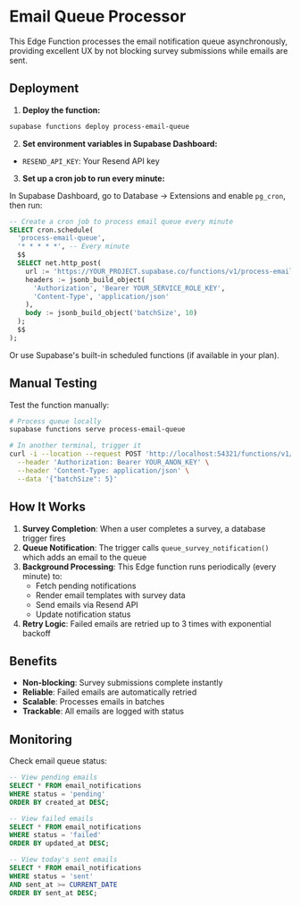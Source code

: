 # Email Queue Processor

This Edge Function processes the email notification queue asynchronously, providing excellent UX by not blocking survey submissions while emails are sent.

## Deployment

1. **Deploy the function:**
```bash
supabase functions deploy process-email-queue
```

2. **Set environment variables in Supabase Dashboard:**
- `RESEND_API_KEY`: Your Resend API key

3. **Set up a cron job to run every minute:**

In Supabase Dashboard, go to Database → Extensions and enable `pg_cron`, then run:

```sql
-- Create a cron job to process email queue every minute
SELECT cron.schedule(
  'process-email-queue',
  '* * * * *', -- Every minute
  $$
  SELECT net.http_post(
    url := 'https://YOUR_PROJECT.supabase.co/functions/v1/process-email-queue',
    headers := jsonb_build_object(
      'Authorization', 'Bearer YOUR_SERVICE_ROLE_KEY',
      'Content-Type', 'application/json'
    ),
    body := jsonb_build_object('batchSize', 10)
  );
  $$
);
```

Or use Supabase's built-in scheduled functions (if available in your plan).

## Manual Testing

Test the function manually:

```bash
# Process queue locally
supabase functions serve process-email-queue

# In another terminal, trigger it
curl -i --location --request POST 'http://localhost:54321/functions/v1/process-email-queue' \
  --header 'Authorization: Bearer YOUR_ANON_KEY' \
  --header 'Content-Type: application/json' \
  --data '{"batchSize": 5}'
```

## How It Works

1. **Survey Completion**: When a user completes a survey, a database trigger fires
2. **Queue Notification**: The trigger calls `queue_survey_notification()` which adds an email to the queue
3. **Background Processing**: This Edge function runs periodically (every minute) to:
   - Fetch pending notifications
   - Render email templates with survey data
   - Send emails via Resend API
   - Update notification status
4. **Retry Logic**: Failed emails are retried up to 3 times with exponential backoff

## Benefits

- **Non-blocking**: Survey submissions complete instantly
- **Reliable**: Failed emails are automatically retried
- **Scalable**: Processes emails in batches
- **Trackable**: All emails are logged with status

## Monitoring

Check email queue status:
```sql
-- View pending emails
SELECT * FROM email_notifications
WHERE status = 'pending'
ORDER BY created_at DESC;

-- View failed emails
SELECT * FROM email_notifications
WHERE status = 'failed'
ORDER BY updated_at DESC;

-- View today's sent emails
SELECT * FROM email_notifications
WHERE status = 'sent'
AND sent_at >= CURRENT_DATE
ORDER BY sent_at DESC;
```